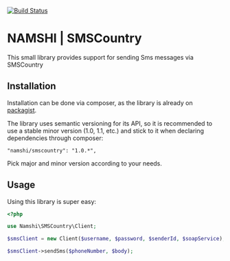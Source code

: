 [![Build Status](https://travis-ci.org/namshi/smscountry.svg?branch=master)](https://travis-ci.org/namshi/smscountry)

# NAMSHI | SMSCountry

This small library provides support for sending Sms messages via SMSCountry

## Installation

Installation can be done via composer, as the
library is already on [packagist](https://packagist.org/packages/namshi/smscountry).

The library uses semantic versioning for its API,
so it is recommended to use a stable minor version
(1.0, 1.1, etc.) and stick to it when declaring dependencies
through composer:

```
"namshi/smscountry": "1.0.*",
```

Pick major and minor version according to your needs.

## Usage

Using this library is super easy:

``` php
<?php

use Namshi\SMSCountry\Client;

$smsClient = new Client($username, $password, $senderId, $soapService);

$smsClient->sendSms($phoneNumber, $body);

```
